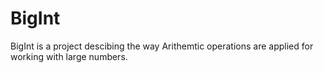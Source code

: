 # BigInt
BigInt is a project descibing the way Arithemtic operations are applied for working with large numbers.

